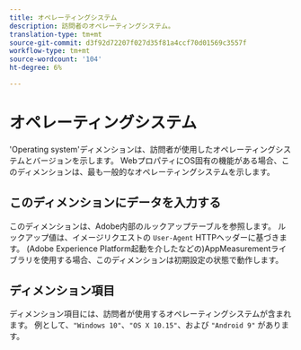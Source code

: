 ```yaml
---
title: オペレーティングシステム
description: 訪問者のオペレーティングシステム。
translation-type: tm+mt
source-git-commit: d3f92d72207f027d35f81a4ccf70d01569c3557f
workflow-type: tm+mt
source-wordcount: '104'
ht-degree: 6%

---
```



# オペレーティングシステム

&#39;Operating system&#39;ディメンションは、訪問者が使用したオペレーティングシステムとバージョンを示します。 WebプロパティにOS固有の機能がある場合、このディメンションは、最も一般的なオペレーティングシステムを示します。

## このディメンションにデータを入力する

このディメンションは、Adobe内部のルックアップテーブルを参照します。 ルックアップ値は、イメージリクエストの `User-Agent` HTTPヘッダーに基づきます。 (Adobe Experience Platform起動を介したなどの)AppMeasurementライブラリを使用する場合、このディメンションは初期設定の状態で動作します。

## ディメンション項目

ディメンション項目には、訪問者が使用するオペレーティングシステムが含まれます。 例として、`"Windows 10"`、`"OS X 10.15"`、および `"Android 9"` があります。
